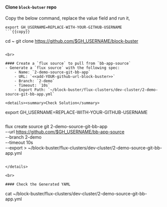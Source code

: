 #### Clone `block-butser` repo
Copy the below command, replace the value field and run it,

```
export GH_USERNAME=REPLACE-WITH-YOUR-GITHUB-USERNAME
```{{copy}}

```
cd ~
git clone https://github.com/$GH_USERNAME/block-buster
```{{exec}}

<br>

#### Create a `flux source` to pull from `bb-app-source`
- Generate a `flux source` with the following spec:
    - Name: `2-demo-source-git-bb-app`
    - URL: `<<add-YOUR-github-url-block-buster>>`
    - Branch: `2-demo`
    - Timeout: `10s`
    - Export Path: `~/block-buster/flux-clusters/dev-cluster/2-demo-source-git-bb-app.yml`

<details><summary>Check Solution</summary>

```
export GH_USERNAME=REPLACE-WITH-YOUR-GITHUB-USERNAME
```{{copy}}

```
flux create source git 2-demo-source-git-bb-app \
--url https://github.com/$GH_USERNAME/bb-app-source \
--branch 2-demo \
--timeout 10s \
--export > ~/block-buster/flux-clusters/dev-cluster/2-demo-source-git-bb-app.yml
```{{exec}}

</details>

<br>

#### Check the Generated YAML
```
cat ~/block-buster/flux-clusters/dev-cluster/2-demo-source-git-bb-app.yml
```{{exec}}

